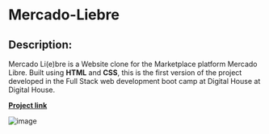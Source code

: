 # Mercado-Liebre

## Description:

Mercado Li(e)bre is a Website clone for the Marketplace platform Mercado Libre. Built using **HTML** and **CSS**, this is the first version of the project developed in the Full Stack web development boot camp at Digital House at Digital House.

[**Project link**](https://mercado-liebre-ohsj.onrender.com/)

![image](https://github.com/JRMZdev/Mercado-Liebre/assets/129340846/c1b4a637-53d2-443b-a3d0-41cd42d4b908)

